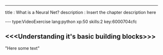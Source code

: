 ---
title       : What is a Neural Net?
description : Insert the chapter description here


--- type:VideoExercise lang:python xp:50 skills:2 key:6000704cfc
## <<<Understanding it's basic building blocks>>>

"Here some text"

